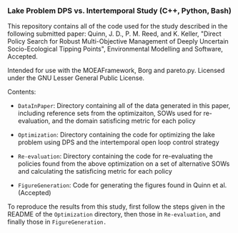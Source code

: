 ### Lake Problem DPS vs. Intertemporal Study (C++, Python, Bash)
This repository contains all of the code used for the study described in the following submitted paper: Quinn, J. D., P. M. Reed, and K. Keller, "Direct Policy Search for Robust Multi-Objective Management of Deeply Uncertain Socio-Ecological Tipping Points", Environmental Modelling and Software, Accepted.

Intended for use with the MOEAFramework, Borg and pareto.py. Licensed under the GNU Lesser General Public License.

Contents:

* `DataInPaper`: Directory containing all of the data generated in this paper, including reference sets from the optimizaiton, SOWs used for re-evaluation, and the domain satisficing metric for each policy

* `Optimization`: Directory containing the code for optimizing the lake problem using DPS and the intertemporal open loop control strategy

* `Re-evaluation`: Directory containing the code for re-evaluating the policies found from the above optimization on a set of alternative SOWs and calculating the satisficing metric for each policy

* `FigureGeneration`: Code for generating the figures found in Quinn et al. (Accepted)

To reproduce the results from this study, first follow the steps given in the README of the `Optimization` directory, then those in `Re-evaluation`, and finally those in `FigureGeneration.`

